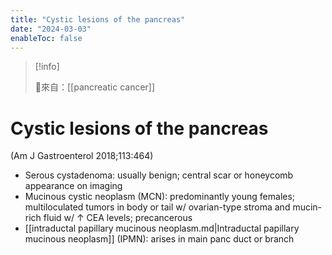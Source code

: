 ```yaml
---
title: "Cystic lesions of the pancreas"
date: "2024-03-03"
enableToc: false
---
```


> [!info]
>
> 🌱來自：[[pancreatic cancer]]

# Cystic lesions of the pancreas

(Am J Gastroenterol 2018;113:464)

- Serous cystadenoma: usually benign; central scar or honeycomb appearance on imaging
- Mucinous cystic neoplasm (MCN): predominantly young females; multiloculated tumors in body or tail w/ ovarian-type stroma and mucin-rich fluid w/ ↑ CEA levels; precancerous
- [[intraductal papillary mucinous neoplasm.md|Intraductal papillary mucinous neoplasm]] (IPMN): arises in main panc duct or branch
